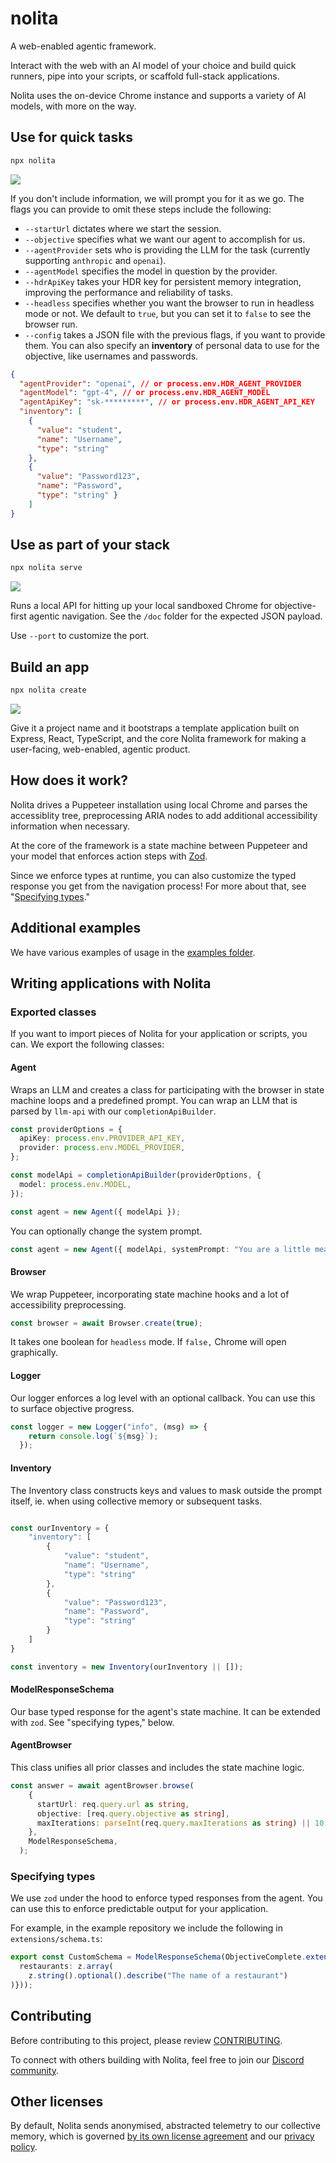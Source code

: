 # nolita

A web-enabled agentic framework. 

Interact with the web with an AI model of your choice and build quick runners, pipe into your scripts, or scaffold full-stack applications.

Nolita uses the on-device Chrome instance and supports a variety of AI models, with more on the way.

## Use for quick tasks

```sh
npx nolita
```

![](https://content.hdr.is/runner.gif)

If you don't include information, we will prompt you for it as we go. The flags you can provide to omit these steps include the following:

- `--startUrl` dictates where we start the session.
- `--objective` specifies what we want our agent to accomplish for us.
- `--agentProvider` sets who is providing the LLM for the task (currently supporting `anthropic` and `openai`).
- `--agentModel` specifies the model in question by the provider.
- `--hdrApiKey` takes your HDR key for persistent memory integration, improving the performance and reliability of tasks.
- `--headless` specifies whether you want the browser to run in headless mode or not. We default to `true`, but you can set it to `false` to see the browser run.
- `--config` takes a JSON file with the previous flags, if you want to provide them. You can also specify an **inventory** of personal data to use for the objective, like usernames and passwords.

```json
{
  "agentProvider": "openai", // or process.env.HDR_AGENT_PROVIDER
  "agentModel": "gpt-4", // or process.env.HDR_AGENT_MODEL
  "agentApiKey": "sk-*********", // or process.env.HDR_AGENT_API_KEY
  "inventory": [
    {  
      "value": "student", 
      "name": "Username", 
      "type": "string" 
    },
    { 
      "value": "Password123",
      "name": "Password",
      "type": "string" }
    ]
}
```

## Use as part of your stack

```sh
npx nolita serve
```

![](https://content.hdr.is/serve.gif)

Runs a local API for hitting up your local sandboxed Chrome for objective-first agentic navigation. See the `/doc` folder for the expected JSON payload.

Use `--port` to customize the port.

## Build an app

```sh
npx nolita create
```

![](https://content.hdr.is/create.gif)

Give it a project name and it bootstraps a template application built on Express, React, TypeScript, and the core Nolita framework for making a user-facing, web-enabled, agentic product.

## How does it work?

Nolita drives a Puppeteer installation using local Chrome and parses the accessiblity tree, preprocessing ARIA nodes to add additional accessibility information when necessary.

At the core of the framework is a state machine between Puppeteer and your model that enforces action steps with [Zod](https://github.com/colinhacks/zod).

Since we enforce types at runtime, you can also customize the typed response you get from the navigation process! For more about that, see "[Specifying types](#specifying-types)."

## Additional examples

We have various examples of usage in the [examples folder](/examples/).

## Writing applications with Nolita

### Exported classes

If you want to import pieces of Nolita for your application or scripts, you can. We export the following classes:

#### Agent

Wraps an LLM and creates a class for participating with the browser in state machine loops and a predefined prompt. You can wrap an LLM that is parsed by `llm-api` with our `completionApiBuilder`.

```ts
const providerOptions = {
  apiKey: process.env.PROVIDER_API_KEY,
  provider: process.env.MODEL_PROVIDER,
};

const modelApi = completionApiBuilder(providerOptions, {
  model: process.env.MODEL,
});

const agent = new Agent({ modelApi });
```

You can optionally change the system prompt.

```ts
const agent = new Agent({ modelApi, systemPrompt: "You are a little mean and sassy." });
```

#### Browser

We wrap Puppeteer, incorporating state machine hooks and a lot of accessibility preprocessing.

```ts
const browser = await Browser.create(true);
```

It takes one boolean for `headless` mode. If `false,` Chrome will open graphically.


#### Logger

Our logger enforces a log level with an optional callback. You can use this to surface objective progress.

```ts
const logger = new Logger("info", (msg) => {
    return console.log(`${msg}`);
  });
```

#### Inventory

The Inventory class constructs keys and values to mask outside the prompt itself, ie. when using collective memory or subsequent tasks.

```ts

const ourInventory = {
    "inventory": [
        { 
            "value": "student",
            "name": "Username",
            "type": "string" 
        },
        { 
            "value": "Password123",
            "name": "Password",
            "type": "string"
        }
    ]
}

const inventory = new Inventory(ourInventory || []);
```

#### ModelResponseSchema

Our base typed response for the agent's state machine. It can be extended with `zod`. See "specifying types," below.

#### AgentBrowser

This class unifies all prior classes and includes the state machine logic.

```ts
const answer = await agentBrowser.browse(
    {
      startUrl: req.query.url as string,
      objective: [req.query.objective as string],
      maxIterations: parseInt(req.query.maxIterations as string) || 10,
    },
    ModelResponseSchema,
  );
```

### Specifying types

We use `zod` under the hood to enforce typed responses from the agent. You can use this to enforce predictable output for your application.

For example, in the example repository we include the following in `extensions/schema.ts`:

```ts
export const CustomSchema = ModelResponseSchema(ObjectiveComplete.extend({
  restaurants: z.array(
    z.string().optional().describe("The name of a restaurant")
)}));
```

## Contributing

Before contributing to this project, please review [CONTRIBUTING](/CONTRIBUTING).

To connect with others building with Nolita, feel free to join our [Discord community](https://discord.gg/SpE7urUEmH).

## Other licenses

By default, Nolita sends anonymised, abstracted telemetry to our collective memory, which is governed [by its own license agreement](https://hdr.is/terms) and our [privacy policy](https://hdr.is/privacy).